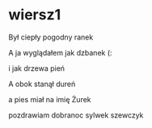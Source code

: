 # wiersz1

Był ciepły pogodny ranek

A ja wyglądałem jak dzbanek (:

i jak drzewa pień

A obok stanął dureń

a pies miał na imię Żurek

 pozdrawiam dobranoc
 sylwek szewczyk
